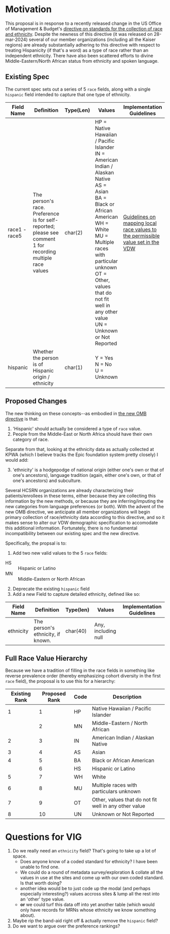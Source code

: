 # Motivation

This proposal is in response to a recently released change in the US Office of Management & Budget's [directive on standards for the collection of race and ethnicity](https://www.federalregister.gov/documents/2024/03/29/2024-06469/revisions-to-ombs-statistical-policy-directive-no-15-standards-for-maintaining-collecting-and). Despite the newness of this directive (it was released on 28-mar-2024) several of our member organizations (including all the Kaiser regions) are already substantially adhering to this directive with respect to treating Hispanicity (if that's a word) as a type of race rather than an independent ethnicity. There have also been scattered efforts to divine Middle-Eastern/North African status from ethnicity and spoken language.

## Existing Spec
The current spec sets out a series of 5 `race` fields, along with a single `hispanic` field intended to capture that one type of ethnicity.

| Field Name      | Definition                                                                                                  | Type(Len) | Values                                                                                                                                                                                                                                                                                      | Implementation Guidelines                                                                                                                                                                                                                                                                                                                                                                                                                                                                                                                                                                                                                                                                                                                                                                       |
| ------------------ | ----------------------------------------------------------------------------------------------------------- | --------- | ------------------------------------------------------------------------------------------------------------------------------------------------------------------------------------------------------------------------------------------------------------------------------------------- | ----------------------------------------------------------------------------------------------------------------------------------------------------------------------------------------------------------------------------------------------------------------------------------------------------------------------------------------------------------------------------------------------------------------------------------------------------------------------------------------------------------------------------------------------------------------------------------------------------------------------------------------------------------------------------------------------------------------------------------------------------------------------------------------------- |
| race1 - race5      | The person's race. Preference is for self-reported; please see comment 1 for recording multiple race values | char(2)   | HP = Native Hawaiian / Pacific Islander<br>IN = American Indian / Alaskan Native<br>AS = Asian<br>BA = Black or African American<br>WH = White<br>MU = Multiple races with particular unknown<br>OT = Other, values that do not fit well in any other value<br>UN = Unknown or Not Reported | [Guidelines on mapping local race values to the permissible value set in the VDW](https://hcsrnvdw.sharepoint.com/:x:/r/sites/hcsrn-vdw/_layouts/15/Doc.aspx?sourcedoc=%7B8A279712-2456-5230-816F-CF9979A62876%7D&file=Appendix%20E.xlsx&action=default&mobileredirect=true)                                                                                                                                                                                                                                                                                                                                                                                                                                                                                                                                                                              |
| hispanic           | Whether the person is of Hispanic origin / ethnicity                                                        | char(1)   | Y = Yes<br>N = No<br>U = Unknown                                                                                                                                                                                                                                                            |

## Proposed Changes

The new thinking on these concepts--as embodied in [the new OMB directive](https://www.federalregister.gov/documents/2024/03/29/2024-06469/revisions-to-ombs-statistical-policy-directive-no-15-standards-for-maintaining-collecting-and) is that:

1. 'Hispanic' should actually be considered a type of `race` value.
2. People from the Middle-East or North Africa should have their own category of race.

Separate from that, looking at the ethnicity data as actually collected at KPWA (which I believe tracks the Epic foundation system pretty closely) I would add:

3. 'ethnicity' is a hodgepodge of national origin (either one's own or that of one's ancestors), language tradition (again, either one's own, or that of one's ancestors) and subculture.

Several HCSRN organizations are already characterizing their patients/enrollees in these terms, either because they are collecting this information by the new methods, or because they are inferring/imputing the new categories from language preferences (or both). With the advent of the new OMB directive, we anticipate all member organizations will begin primary collection of race/ethnicity data according to this directive, and so it makes sense to alter our VDW demographic specification to accomodate this additional information. Fortunately, there is no fundamental incompatibility between our existing spec and the new directive.

Specifically, the propsal is to:

1. Add two new valid values to the 5 `race` fields:
<dl>
  <dt>HS</dt><dd>Hispanic or Latino</dd>
  <dt>MN</dt><dd>Middle-Eastern or North African</dd>
</dl>

2. Deprecate the existing `hispanic` field
3. Add a new Field to capture detailed ethnicity, defined like so:

|Field Name|Definition|Type(len)|Values|Implementation Guidelines|
|----------|----------|---------|------|-------------------------|
|ethnicity |The person's ethnicity, if known.|char(40)|Any, including null||


## Full Race Value Hierarchy

Because we have a tradition of filling in the race fields in something like reverse prevalence order (thereby emphasizing cohort diversity in the first `race` field), the proposal is to use this for a hierarchy:

|Existing Rank|Proposed Rank|Code|Description|
|--|----|----|-----------|
|1 |1|HP|Native Hawaiian / Pacific Islander|
|  |2|MN|Middle-Eastern / North African|
|2 |3|IN|American Indian / Alaskan Native|
|3 |4|AS|Asian|
|4 |5|BA|Black or African American|
|  |6|HS|Hispanic or Latino|
|5 |7|WH|White|
|6 |8|MU|Multiple races with particulars unknown|
|7 |9|OT|Other, values that do not fit well in any other value|
|8 |10|UN|Unknown or Not Reported|

# Questions for VIG

1. Do we really need an `ethnicity` field? That's going to take up a lot of space.
    * Does anyone know of a coded standard for ethnicity? I have been unable to find one.
    * We could do a round of metadata survey/exploration & collate all the values in use at the sites and come up with our own coded standard. Is that worth doing?
    * another idea would be to just code up the modal (and perhaps especially interesting?) values accross sites & lump all the rest into an 'other' type value.
    * **or** we could turf this data off into yet another table (which would only have records for MRNs whose ethnicity we know something about).
2. Maybe rip the band-aid right off & actually remove the `hispanic` field?
3. Do we want to argue over the preference rankings?
